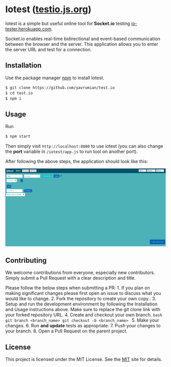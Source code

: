 # Iotest ([testio.js.org](https://testio.js.org))

Iotest is a simple but useful online tool for **Socket.io** testing [io-tester.herokuapp.com](http://io-tester.herokuapp.com/). 

Socket.io enables real-time bidirectional and event-based communication between the browser and the server. This application allows you to enter the server URL and test for a connection.

## Installation

Use the package manager [npm](https://www.npmjs.com/) to install Iotest.

```bash
$ git clone https://github.com/yavrumian/test.io
$ cd test.io
$ npm i
```

## Usage
Run 
```bash
$ npm start
```

Then simply visit `http://localhost:8080` to use iotest (you can also change the **port** variable in `/iotest/app.js` to run tool on another port).

After following the above steps, the application should look like this:

![Website Screenshot](Screenshot.png)



## Contributing
We welcome contributions from everyone, especially new contributors. Simply submit a Pull Request with a clear description and title.  

Please follow the below steps when submitting a PR:
    1. If you plan on making significant changes please first open an issue to discuss what you would like to change.
    2. Fork the repository to create your own copy..
    3. Setup and run the development environment by following the Installation and Usage instructions above. Make sure to replace the git clone link with your forked repository URL.
    4. Create and checkout your own branch.
    ```bash
    git branch <branch_name>
    git checkout -b <branch_name>
    ```
    5. Make your changes.
    6. Run **and update** tests as appropriate.
    7. Push your changes to your branch. 
    8. Open a Pull Request on the parent project.

## License
This project is licensed under the MIT License. See the [MIT](https://choosealicense.com/licenses/mit/) site for details.
